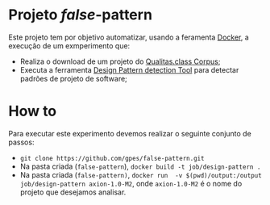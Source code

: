 # Projeto **_false_-pattern**

Este projeto tem por objetivo automatizar, usando a feramenta [Docker](https://www.docker.com/), a execução de um exmperimento que:
* Realiza o download de um projeto do [Qualitas.class Corpus](http://java.labsoft.dcc.ufmg.br/qualitas.class/index.html);
* Executa a ferramenta [Design Pattern detection Tool](http://users.encs.concordia.ca/~nikolaos/pattern_detection.html) para detectar padrões de projeto de software;

# How to

Para executar este experimento devemos realizar o seguinte conjunto de passos:
* `git clone https://github.com/gpes/false-pattern.git`
* Na pasta criada (`false-pattern`), `docker build -t job/design-pattern . `
* Na pasta criada (`false-pattern)`, `docker run  -v $(pwd)/output:/output job/design-pattern axion-1.0-M2`, onde `axion-1.0-M2` é o nome do projeto que desejamos analisar.
